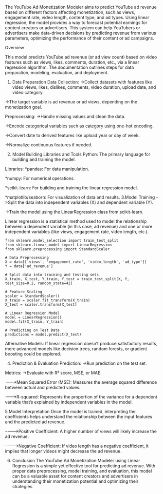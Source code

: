   The YouTube Ad Monetization Modeler aims to predict YouTube ad revenue based on different factors affecting monetization, such as views, engagement rate, video length, content type, and ad types. 
Using linear regression, the model provides a way to forecast potential earnings for content creators or advertisers.
This system can help YouTubers or advertisers make data-driven decisions by predicting revenue from various parameters, optimizing the performance of their content or ad campaigns.

Overview

This model predicts YouTube ad revenue (or ad view count) based on video features such as views, likes, comments, duration, etc., via a linear regression algorithm. 
The documentation outlines steps for data preparation, modeling, evaluation, and deployment.

1. Data Preparation
  Data Collection:
    ->Collect datasets with features like video views, likes, dislikes, comments, video duration, upload date, and video category.
   
  ->The target variable is ad revenue or ad views, depending on the monetization goal.

Preprocessing:
  ->Handle missing values and clean the data.
  
  ->Encode categorical variables such as category using one-hot encoding.
  
  ->Convert date to derived features like upload year or day of week.
  
  ->Normalize continuous features if needed.

2. Model Building
Libraries and Tools
  Python: The primary language for building and training the model.

Libraries:
    *pandas: For data manipulation.
  
  *numpy: For numerical operations.
  
  *scikit-learn: For building and training the linear regression model.
  
  *matplotlib/seaborn: For visualization of data and results.
3.Model Training
  ->Split the data into independent variables (X) and dependent variable (Y).
  
  ->Train the model using the LinearRegression class from scikit-learn.
  
   Linear regression is a statistical method used to model the relationship between a dependent variable (in this case, ad revenue)
   and one or more independent variables (like views, engagement rate, video length, etc.).
       
    from sklearn.model_selection import train_test_split
    from sklearn.linear_model import LinearRegression
    from sklearn.preprocessing import StandardScaler
    
    # Data Preprocessing
    X = data[['views', 'engagement_rate', 'video_length', 'ad_type']]
    Y = data['ad_revenue']
    
    # Split data into training and testing sets
    X_train, X_test, Y_train, Y_test = train_test_split(X, Y, test_size=0.2, random_state=42)
    
    # Feature Scaling
    scaler = StandardScaler()
    X_train = scaler.fit_transform(X_train)
    X_test = scaler.transform(X_test)
    
    # Linear Regression Model
    model = LinearRegression()
    model.fit(X_train, Y_train)
    
    # Predicting on Test Data
    predictions = model.predict(X_test)

   
   Alternative Models: If linear regression doesn’t produce satisfactory results,
                       more advanced models like decision trees, random forests, or gradient boosting could be explored.

4. Prediction & Evaluation
Prediction:
  ->Run prediction on the test set.

Metrics:
  ->Evaluate with R² score, MSE, or MAE.
  
   --->Mean Squared Error (MSE): Measures the average squared difference between actual and predicted values.
   
   --->R-squared: Represents the proportion of the variance for a dependent variable that’s explained by independent variables in the model.
   
5.Model Interpretation
  Once the model is trained, interpreting the coefficients helps understand the relationship between the input features and the predicted ad revenue. 
  
  ---->Positive Coefficient: A higher number of views will likely increase the ad revenue.
  
  ---->Negative Coefficient: If video length has a negative coefficient, it implies that longer videos might decrease the ad revenue.

6. Conclusion
  The YouTube Ad Monetization Modeler using Linear Regression is a simple yet effective tool for predicting ad revenue.
  With proper data preprocessing, model training, and evaluation, this model can be a valuable asset for content creators
  and advertisers in understanding their monetization potential and optimizing their strategies.

